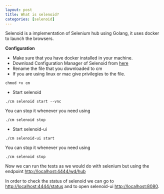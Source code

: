 ```yaml
---
layout: post
title: What is selenoid?
categories: [selenoid]
---
```

Selenoid is a implementation of Selenium hub using Golang, it uses docker to launch the browsers.

**Configuration**
* Make sure that you have docker installed in your machine.
* Download Configuration Manager of Selenoid from [here](https://github.com/aerokube/cm/releases)
* Rename the file that you downloaded to cm 
* If you are using linux or mac give privilegies to the file.
```
chmod +x cm
```
* Start selenoid
```
./cm selenoid start --vnc
```
You can stop it whenever you need using 
```
./cm selenoid stop
```
* Start selenoid-ui
```
./cm selenoid-ui start
```
You can stop it whenever you need using 
```
./cm selenoid stop
```

Now we can run the tests as we would do with selenium but using the endpoint [http://localhost:4444/wd/hub](http://localhost:4444/wd/hub)

In order to check the status of selenoid we can go to [http://localhost:4444/status](http://localhost:4444/status) and to open selenoid-ui [http://localhost:8080](http://localhost:8080).

